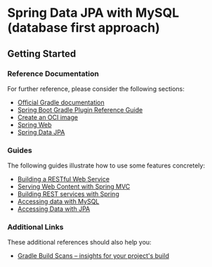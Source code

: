 # Spring Data JPA with MySQL (database first approach)

## Getting Started

### Reference Documentation

For further reference, please consider the following sections:

- [Official Gradle documentation](https://docs.gradle.org)
- [Spring Boot Gradle Plugin Reference Guide](https://docs.spring.io/spring-boot/3.5.4/gradle-plugin)
- [Create an OCI image](https://docs.spring.io/spring-boot/3.5.4/gradle-plugin/packaging-oci-image.html)
- [Spring Web](https://docs.spring.io/spring-boot/3.5.4/reference/web/servlet.html)
- [Spring Data JPA](https://docs.spring.io/spring-boot/3.5.4/reference/data/sql.html#data.sql.jpa-and-spring-data)

### Guides

The following guides illustrate how to use some features concretely:

- [Building a RESTful Web Service](https://spring.io/guides/gs/rest-service/)
- [Serving Web Content with Spring MVC](https://spring.io/guides/gs/serving-web-content/)
- [Building REST services with Spring](https://spring.io/guides/tutorials/rest/)
- [Accessing data with MySQL](https://spring.io/guides/gs/accessing-data-mysql/)
- [Accessing Data with JPA](https://spring.io/guides/gs/accessing-data-jpa/)

### Additional Links

These additional references should also help you:

- [Gradle Build Scans – insights for your project's build](https://scans.gradle.com#gradle)

